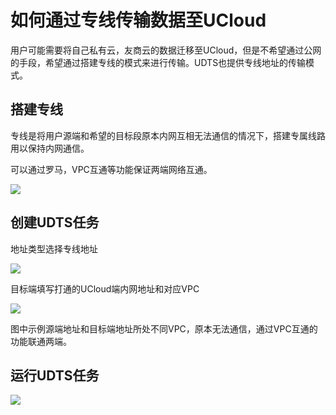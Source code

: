 # 如何通过专线传输数据至UCloud

用户可能需要将自己私有云，友商云的数据迁移至UCloud，但是不希望通过公网的手段，希望通过搭建专线的模式来进行传输。UDTS也提供专线地址的传输模式。

## 搭建专线

专线是将用户源端和希望的目标段原本内网互相无法通信的情况下，搭建专属线路用以保持内网通信。

可以通过罗马，VPC互通等功能保证两端网络互通。

![](http://udts-doc.cn-bj.ufileos.com/connect001.png)

## 创建UDTS任务

地址类型选择专线地址

![](http://udts-doc.cn-bj.ufileos.com/connect002.png)

目标端填写打通的UCloud端内网地址和对应VPC

![](http://udts-doc.cn-bj.ufileos.com/connect003.png)

图中示例源端地址和目标端地址所处不同VPC，原本无法通信，通过VPC互通的功能联通两端。

## 运行UDTS任务

![](http://udts-doc.cn-bj.ufileos.com/connect004.png)
